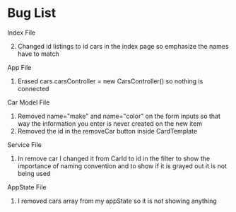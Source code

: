 # Bug List

Index File
<!-- 1. onclick="app.carController.showCars()" is missing a s it should be onclick="app.carsController.showCars()" -->
2. Changed id listings to id cars in the index page so emphasize the names have to match

App File
1. Erased cars carsController = new CarsController() so nothing is connected

Car Model File
1. Removed name="make" and name="color" on the form inputs so that way the information you enter is never created on the new item
2. Removed the id in the removeCar button inside CardTemplate


Service File
1. In remove car I changed it from CarId to id in the filter to show the importance of naming convention and to show if it is grayed out it is not being used

AppState File 
1. I removed cars array from my appState so it is not showing anything